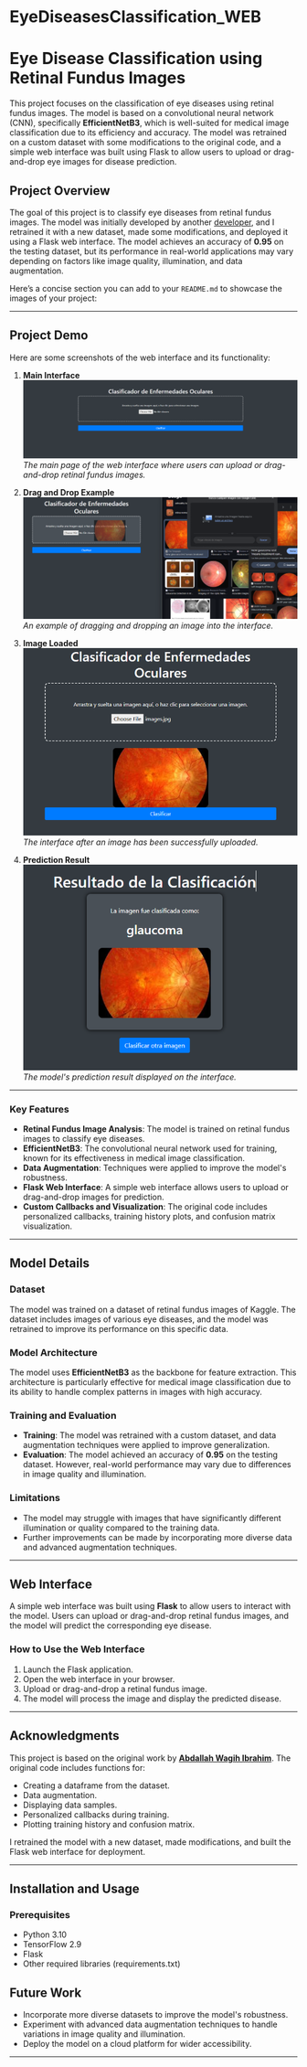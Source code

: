# EyeDiseasesClassification_WEB
# Eye Disease Classification using Retinal Fundus Images

This project focuses on the classification of eye diseases using retinal fundus images. The model is based on a convolutional neural network (CNN), specifically **EfficientNetB3**, which is well-suited for medical image classification due to its efficiency and accuracy. The model was retrained on a custom dataset with some modifications to the original code, and a simple web interface was built using Flask to allow users to upload or drag-and-drop eye images for disease prediction.

## Project Overview

The goal of this project is to classify eye diseases from retinal fundus images. The model was initially developed by another [developer](https://www.kaggle.com/code/abdallahwagih/eye-diseases-classification-acc-93-8), and I retrained it with a new dataset, made some modifications, and deployed it using a Flask web interface. The model achieves an accuracy of **0.95** on the testing dataset, but its performance in real-world applications may vary depending on factors like image quality, illumination, and data augmentation.

Here’s a concise section you can add to your `README.md` to showcase the images of your project:

---

## Project Demo

Here are some screenshots of the web interface and its functionality:

1. **Main Interface**  
   ![Main Interface](https://github.com/JuanHoKKeR/EyeDiseasesClassification_WEB/blob/main/images/Webinterface.png)  
   *The main page of the web interface where users can upload or drag-and-drop retinal fundus images.*

2. **Drag and Drop Example**  
   ![Drag and Drop](https://github.com/JuanHoKKeR/EyeDiseasesClassification_WEB/blob/main/images/draganddrop.png)
   *An example of dragging and dropping an image into the interface.*

3. **Image Loaded**  
   ![Image Loaded](https://github.com/JuanHoKKeR/EyeDiseasesClassification_WEB/blob/main/images/beforeToPredict.png)  
   *The interface after an image has been successfully uploaded.*

4. **Prediction Result**  
   ![Prediction Result](https://github.com/JuanHoKKeR/EyeDiseasesClassification_WEB/blob/main/images/diseasePredict.png)  
   *The model's prediction result displayed on the interface.*

---

### Key Features
- **Retinal Fundus Image Analysis**: The model is trained on retinal fundus images to classify eye diseases.
- **EfficientNetB3**: The convolutional neural network used for training, known for its effectiveness in medical image classification.
- **Data Augmentation**: Techniques were applied to improve the model's robustness.
- **Flask Web Interface**: A simple web interface allows users to upload or drag-and-drop images for prediction.
- **Custom Callbacks and Visualization**: The original code includes personalized callbacks, training history plots, and confusion matrix visualization.

---

## Model Details

### Dataset
The model was trained on a dataset of retinal fundus images of Kaggle. The dataset includes images of various eye diseases, and the model was retrained to improve its performance on this specific data.

### Model Architecture
The model uses **EfficientNetB3** as the backbone for feature extraction. This architecture is particularly effective for medical image classification due to its ability to handle complex patterns in images with high accuracy.

### Training and Evaluation
- **Training**: The model was retrained with a custom dataset, and data augmentation techniques were applied to improve generalization.
- **Evaluation**: The model achieved an accuracy of **0.95** on the testing dataset. However, real-world performance may vary due to differences in image quality and illumination.

### Limitations
- The model may struggle with images that have significantly different illumination or quality compared to the training data.
- Further improvements can be made by incorporating more diverse data and advanced augmentation techniques.

---

## Web Interface

A simple web interface was built using **Flask** to allow users to interact with the model. Users can upload or drag-and-drop retinal fundus images, and the model will predict the corresponding eye disease.

### How to Use the Web Interface
1. Launch the Flask application.
2. Open the web interface in your browser.
3. Upload or drag-and-drop a retinal fundus image.
4. The model will process the image and display the predicted disease.

---

## Acknowledgments

This project is based on the original work by **[Abdallah Wagih Ibrahim](https://www.kaggle.com/code/abdallahwagih/eye-diseases-classification-acc-93-8)**. The original code includes functions for:
- Creating a dataframe from the dataset.
- Data augmentation.
- Displaying data samples.
- Personalized callbacks during training.
- Plotting training history and confusion matrix.

I retrained the model with a new dataset, made modifications, and built the Flask web interface for deployment.

---

## Installation and Usage

### Prerequisites
- Python 3.10
- TensorFlow 2.9
- Flask
- Other required libraries (requirements.txt)


## Future Work
- Incorporate more diverse datasets to improve the model's robustness.
- Experiment with advanced data augmentation techniques to handle variations in image quality and illumination.
- Deploy the model on a cloud platform for wider accessibility.

---
